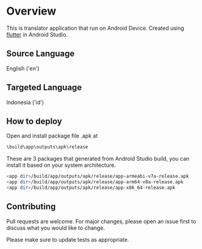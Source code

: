 # Overview

This is translator application that run on Android Device. Created using [flutter](https://github.com/flutter/flutter) in Android Studio. 

## Source Language

English ('en')

## Targeted Language

Indonesia ('id')

## How to deploy

Open and install package file .apk at

```bash
\build\app\outputs\apk\release
```

These are 3 packages that generated from Android Studio build, you can install it based on your system architecture.

```bash
<app dir>/build/app/outputs/apk/release/app-armeabi-v7a-release.apk
<app dir>/build/app/outputs/apk/release/app-arm64-v8a-release.apk
<app dir>/build/app/outputs/apk/release/app-x86_64-release.apk
```

## Contributing
Pull requests are welcome. For major changes, please open an issue first to discuss what you would like to change.

Please make sure to update tests as appropriate.
